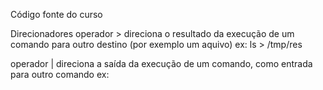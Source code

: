 Código fonte do curso

Direcionadores
operador > direciona o resultado da execução de um comando para outro destino (por exemplo um aquivo)
ex: ls > /tmp/res

operador | direciona a saída da execução de um comando, como entrada para outro comando
ex: 
